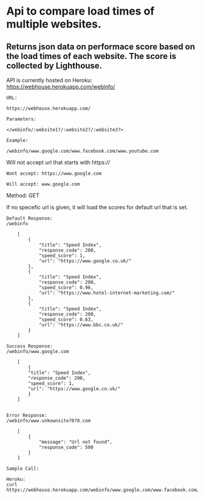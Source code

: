 # Api to compare load times of multiple websites. 

 ## Returns json data on performace score based on the load times of each website. The score is collected by Lighthouse.

API is currently hosted on Heroku: https://webhouse.herokuapp.com/webinfo/

    URL:

    https://webhouse.herokuapp.com/

    Parameters:

    </webinfo/:website1?/:website2?/:website3?>

    Example:
    
    /webinfo/www.google.com/www.facebook.com/www.youtube.com

Will not accept url that starts with https://

    Wont accept: https://www.google.com

    Will accept: www.google.com

Method: GET 

If no specefic url is given, it will load the scores for default url that is set. 

    Default Response:
    /webinfo

        [
            {
                "title": "Speed Index",
                "response_code": 200,
                "speed_score": 1,
                "url": "https://www.google.co.uk/"
            },
            {
                "title": "Speed Index",
                "response_code": 200,
                "speed_score": 0.96,
                "url": "https://www.hotel-internet-marketing.com/"
            },
            {
                "title": "Speed Index",
                "response_code": 200,
                "speed_score": 0.63,
                "url": "https://www.bbc.co.uk/"
            }
        ]

    Success Response:
    /webinfo/www.google.com

        [
            {
            "title": "Speed Index",
            "response_code": 200,
            "speed_score": 1,
            "url": "https://www.google.co.uk/"
            }
        ]


    Error Response:
    /webinfo/www.unkownsite7878.com

        [
            {
                "message": "Url not found",
                "response_code": 500
            }
        ]

    Sample Call:

    Heroku:
    curl https://webhouse.herokuapp.com/webinfo/www.google.com/www.facebook.com/www.youtube.com

